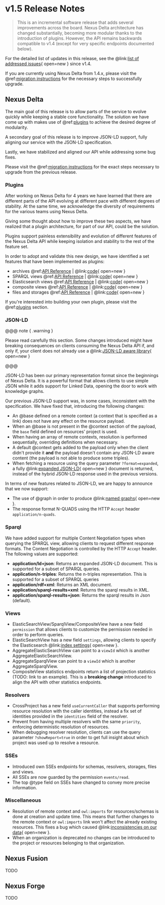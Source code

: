 # v1.5 Release Notes

> This is an incremental software release that adds several improvements across the board. Nexus Delta architecture has changed substantially, becoming more modular thanks to the introduction of plugins. However, the API remains backwards compatible to v1.4 (except for very specific endpoints documented below).

For the detailed list of updates in this release, see the 
@link:[list of addressed issues](https://github.com/BlueBrain/nexus/issues?q=is%3Aissue+is%3Aclosed+created%3A2020-07-01..2021-05-10+){ open=new } 
since v1.4.

If you are currently using Nexus Delta from 1.4.x, please
visit the @ref:[migration instructions](v1.4-to-v1.5-migration.md) for the necessary steps to successfully upgrade.

## Nexus Delta

The main goal of this release is to allow parts of the service to evolve quickly while keeping a stable core functionality. The solution we have come up with makes use of @ref:[plugins](../delta/plugins/index.md) to achieve the desired degree of modularity.

A secondary goal of this release is to improve JSON-LD support, fully aligning our service with the JSON-LD specification.

Lastly, we have stabilized and aligned our API while addressing some bug fixes.

Please visit the @ref:[migration instructions](v1.4-to-v1.5-migration.md) for the 
exact steps necessary to upgrade from the previous release.

### Plugins

After working on Nexus Delta for 4 years we have learned that there are different parts of the API evolving at different pace with different degrees of stability.
At the same time, we acknowledge the diversity of requirements for the various teams using Nexus Delta.

Giving some thought about how to improve these two aspects, we have realized that a plugin architecture, for part of our API, could be the solution.

Plugins support painless extensibility and evolution of different features of the Nexus Delta API while keeping isolation and stability to the rest of the feature set.

In order to adopt and validate this new design, we have identified a set features that have been implemented as plugins:

- archives @ref:[API Reference](../delta/api/current/kg-archives-api.md) | @link:[code](https://github.com/BlueBrain/nexus/tree/master/delta/plugins/archive/src){ open=new }
- SPARQL views @ref:[API Reference](../delta/api/current/views/sparql-view-api.md) | @link:[code](https://github.com/BlueBrain/nexus/tree/master/delta/plugins/blazegraph/src){ open=new }
- Elasticsearch views @ref:[API Reference](../delta/api/current/views/elasticsearch-view-api.md) | @link:[code](https://github.com/BlueBrain/nexus/tree/master/delta/plugins/elasticsearch/src){ open=new }
- composite views @ref:[API Reference](../delta/api/current/views/composite-view-api.md) | @link:[code](https://github.com/BlueBrain/nexus/tree/master/delta/plugins/composite-views/src){ open=new }
- files and storages @ref:[API Reference](../delta/api/current/kg-files-api.md) | @link:[code](https://github.com/BlueBrain/nexus/tree/master/delta/plugins/storage/src){ open=new }

If you're interested into building your own plugin, please visit the @ref:[plugins](../delta/plugins/index.md) section.

### JSON-LD

@@@ note { .warning }

Please read carefully this section. Some changes introduced might have breaking consequences on clients consuming the Nexus Delta API if, and only if, your client does not already use a @link:[JSON-LD aware library](https://json-ld.org/#developers){ open=new } 

@@@

JSON-LD has been our primary representation format since the beginnings of Nexus Delta. It is a powerful format that allows clients to use simple JSON while it adds support for Linked Data, opening the door to work with knowledge graphs.

Our previous JSON-LD support was, in some cases, inconsistent with the specification. We have fixed that, introducing the following changes:

- An @base defined on a remote context (a context that is specified as a link) does not have any effect on the resource payload.
- When an @base is not present in the @context section of the payload, the `base` field defined on resources' project is used.
- When having an array of remote contexts, resolution is performed sequentially, overriding definitions when necessary.
- A default @context gets added to the payload only when the client didn't provide it **and**  the payload doesn't contain any JSON-LD aware content (the payload is not able to produce some triples).
- When  fetching a resource using the query parameter `?format=expanded`, a fully @link:[expanded JSON-LD](https://www.w3.org/TR/json-ld11/#expanded-document-form){ open=new } document is returned, instead of the hybrid JSON-LD response used in the previous versions.

In terms of new features related to JSON-LD, we are happy to announce that we now support:

- The use of @graph in order to produce @link:[named graphs](https://www.w3.org/TR/json-ld11/#named-graphs){ open=new }.
- The response format N-QUADS using the HTTP `Accept` header `application/n-quads`.

### Sparql

We have added support for multiple Content Negotiation types when querying the SPARQL view, allowing clients to request different response formats. The Content Negotiation is controlled by the HTTP `Accept` header. The following values are supported:

- **application/ld+json**: Returns an expanded JSON-LD document. This is supported for a subset of SPARQL queries.
- **application/n-triples**: Returns the n-triples representation. This is supported for a subset of SPARQL queries
- **application/rdf+xml**: Returns an XML document.
- **application/sparql-results+xml**: Returns the sparql results in XML.
- **application/sparql-results+json**: Returns the sparql results in Json (default).

### Views

- ElasticSearchView/SparqlView/CompositeView have a new field `permission` that allows clients to customize the permission needed in order to perform queries.
- ElasticSearchView has a new field `settings`, allowing clients to specify the Elasticsearch @link:[index settings](https://www.elastic.co/guide/en/elasticsearch/reference/current/indices-create-index.html#create-index-settings){ open=new }.
- AggregateElasticSearchView can point to a `viewId` which is another AggregateElasticSearchView.
- AggregateSparqlView can point to a `viewId` which is another AggregateSparqlView.
- CompositeView statistics endpoints return a list of projection statistics (TODO: link to an example). This is a **breaking change** introduced to align the API with other statistics endpoints.

### Resolvers

- CrossProject has a new field `useCurrentCaller` that supports performing resource resolution with the caller identities, instead a fix set of identities provided in the `identities` field of the resolver.
- Prevent from having multiple resolvers with the same `priority`, enforcing deterministic resolution of resources.
- When debugging resolver resolution, clients can use the query parameter `?showReport=true` in order to get full insight about which project was used up to resolve a resource.

### SSEs

- Introduced own SSEs endpoints for schemas, resolvers, storages, files and views.
- All SSEs are now guarded by the permission `events/read`.
- The top @type field on SSEs have changed to convey more precise information.

### Miscellaneous

- Resolution of remote context and `owl:imports` for resources/schemas is done at creation and update time. This means that further changes to the remote context or `owl:imports` link won't affect the already existing resources. This fixes a bug which caused @link:[inconsistencies on our data](https://github.com/BlueBrain/nexus/issues/1038){ open=new }.
- When an organization is deprecated no changes can be introduced to the project or resources belonging to that organization.

## Nexus Fusion

TODO

## Nexus Forge

TODO
